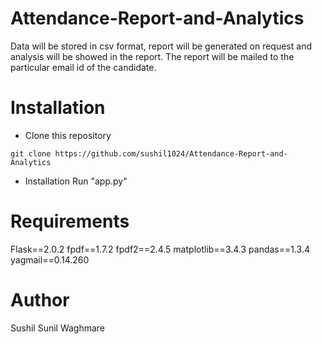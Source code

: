 # Attendance-Report-and-Analytics

Data will be stored in csv format, report will be generated on request and analysis will be showed in the report. The report will be mailed to the particular email id of the candidate.

# Installation

- Clone this repository
```
git clone https://github.com/sushil1024/Attendance-Report-and-Analytics
```

- Installation
Run "app.py"


# Requirements
Flask==2.0.2
fpdf==1.7.2
fpdf2==2.4.5
matplotlib==3.4.3
pandas==1.3.4
yagmail==0.14.260


# Author
Sushil Sunil Waghmare

